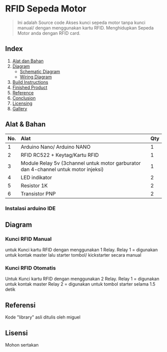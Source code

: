 # RFID Sepeda Motor

> Ini adalah Source code Akses kunci sepeda motor tanpa kunci manual/ dengan menggunakan kartu RFID. Menghidupkan Sepeda Motor anda dengan RFID card.

## Index
1. [Alat dan Bahan](#alat)
2. [Diagram](#diagram)
	- [Schematic Diagram](#schematic)
	- [Wiring Diagram](#wiring)
3. [Build Instructions](#wiring)
4. [Finished Product](#finished)
5. [Reference](#reference)
6. [Conclusion](#conclusion)
7. [Licensing](#licensing)
8. [Gallery](#gallery)

## <a name="alat">Alat & Bahan</a>

| No. | Alat | Qty
|:--|:--|:--
| 1 | Arduino Nano/ Arduino NANO | 1
| 2 | RFID RC522 + Keytag/Kartu RFID | 1
| 3 | Module Relay 5v (3channel untuk motor garburator dan 4-channel untuk motor injeksi) | 1
| 4 | LED indikator | 2
| 5 | Resistor 1K | 2
| 6 | Transistor PNP | 2


### Instalasi arduino IDE
## <a name="diagram">Diagram</a>
### Kunci RFID Manual
untuk Kunci kartu RFID dengan menggunakan 1 Relay.
Relay 1 = digunakan untuk kontak master
lalu starter tombol/ kickstarter secara manual

### Kunci RFID Otomatis
Untuk Kunci kartu RFID dengan menggunakan 2 Relay.
Relay 1 = digunakan untuk kontak master
Relay 2 = digunakan untuk tombol starter selama 1.5 detik

## Referensi
Kode "library" asli ditulis oleh miguel

## Lisensi
Mohon sertakan 